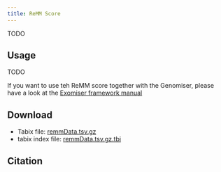 ```yaml
---
title: ReMM Score
---
```


TODO
 
Usage
------------
TODO

If you want to use teh ReMM score together with the Genomiser, please have a look at the [Exomiser framework manual](https://exomiser.github.io/Exomiser/)
 
Download
------------
* Tabix file: [remmData.tsv.gz](ftp://ftp.sanger.ac.uk/pub/resources/software/exomiser/downloads/exomiser/remm/remmData.tsv.gz)
* tabix index file: [remmData.tsv.gz.tbi](ftp://ftp.sanger.ac.uk/pub/resources/software/exomiser/downloads/exomiser/remm/remmData.tsv.gz.tbi)

Citation
------------


